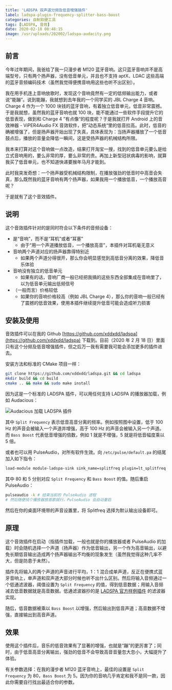 ```yaml
---
title: 'LADSPA 双声道分频及低音增强插件'
label: ladspa-plugin-frequency-splitter-bass-boost
categories: 自制软硬工具
tags: [LADSPA, 音效]
date: 2020-02-18 00:48:15
image: /usr/uploads/202002/ladspa-audacity.png
---
```


前言
----

今年过年期间，我爸给了我一只漫步者 M120 蓝牙音响。这只蓝牙音响并不是高端型号，只有两个扬声器，没有低音单元，并且也不支持 aptX、LDAC 这些高端的蓝牙音频编码技术（虽然我觉得便携音响用这些也听不出区别）。

我在用手机连上音响放歌时，发现这个音响竟然有一定的低频输出能力，或者说“能蹦”。说到能蹦，我就想到去年我的一个同学买的 JBL Charge 4 音响。Charge 4 作为一个 1000 块钱的蓝牙音响，有着独立低音单元，低音非常震撼。于是我就想，虽然我的蓝牙音响也就 100 块，能不能通过一些软件手段提升它的低音表现，做到和 Charge 4 ”有点像“的程度呢？于是我就打开 Android 上的音效神器 - ViPER4Audio FX 音效软件，把”动态系统“里的低音拉高。此时，低音的确被增强了，但是扬声器开始出现了失真，具体表现为：当扬声器播放了一个低音鼓点后，播放的音量会降低一瞬间，这是受扬声器的机械结构所限。

我本来打算对这个音响做一点改造，结果打开淘宝一搜，找到的低音单元要么是给立式音响用的，要么非常的厚，要么非常的贵。再加上新型冠状病毒的影响，就算我买了低音单元，也不知道快递要猴年马月才能到。

此时我突发奇想：一个扬声器受机械结构限制，在播放强劲的低音时中高音会失真，那么既然我的蓝牙音响有两个扬声器，如果我用一个播放低音，一个播放高音呢？

于是就有了这个音效插件。

说明
----

这个音效插件针对的是同时符合以下条件的音频设备：

- 是“音响”，而不是“耳机”或者“耳塞”
  - 由于“用一个声道播放低音，一个播放高音”，本插件对耳机毫无意义
- 音响两个声道对应的扬声器靠得特别近
  - 如果两个声道分得很开，那么你会明显感觉到高低音分离的效果，降低音乐体验
- 音响没有独立的低音单元
  - 如果有的话，音响厂商一般已经把我搞的这些东西全部集成在音响里了，以为低音单元输出低频信号
- （一般而言）价格较低
  - 如果你的音响价格较高（例如 JBL Charge 4），那么你的音响一般已经有了震撼的低音效果，使用本插件继续提升低音可能会造成听力损害

安装及使用
----------

音效插件可以在我的 Github [https://github.com/xddxdd/ladspa](https://github.com/xddxdd/ladspa) 下载到。目前（2020 年 2 月 18 日）里面只有这个分频及低音增强插件，但之后万一我有需要我可能会添加更多的插件进去。

安装方法和标准的 CMake 项目一样：

```bash
git clone https://github.com/xddxdd/ladspa.git && cd ladspa
mkdir build && cd build
cmake .. && make && sudo make install
```

因为这是一个标准的 LADSPA 插件，可以用任何支持 LADSPA 的播放器加载，例如 Audacious：

![Audacious 加载 LADSPA 插件](/usr/uploads/202002/ladspa-audacity.png)

其中 `Split Frequency` 表示低音高音分离的频率。例如按照图中设置，低于 100 Hz 的声音会被输入一个声道并增强，高于 100 Hz 的声音会被输入另一个声道。而 `Bass Boost` 代表低音增强的倍数，例如 1 就是不增强，5 就是将低音幅度乘以 5 倍。

或者也可以用 PulseAudio，对所有软件生效。向 `/etc/pulse/default.pa` 的结尾加入如下指令：

```bash
load-module module-ladspa-sink sink_name=splitfreq plugin=lt_splitfreq label=splitfreq control=80,5
```

其中 80 和 5 分别对应 `Split Frequency` 和 `Bass Boost` 的值。随后重启 PulseAudio：

```bash
pulseaudio -k # 结束当前的 PulseAudio 进程
# 然后随便找个播放器放首歌就行，PulseAudio 会自动重启
```

然后在你的桌面环境带的声音设置里，将 Splitfreq 选择为默认输出设备即可。

原理
----

这个音效插件在启动（指插件加载，一般也就是你的播放器或者 PulseAudio 的加载）时会随机选择一个声道（扬声器）作为低音输出，另一个作为高音输出，以避免长期低音输出造成两个扬声器输出不均衡的现象发生（虽然我觉得这种几率不大，但是防患于未然）。

插件先将输入的两个声道的声音进行平均，1：1 混合成单声道，反正在便携式蓝牙音响上，单声道和双声道大部分时候也听不出什么区别。然后将输入音频通过一个低通滤波器，阈值设置为 `Split Frequency` 的值，得到低音数据；用输入音频减去低音数据就是高音数据。低通滤波器抄的是 [LADSPA 官方样例插件](https://www.ladspa.org/ladspa_sdk/download.html) 的滤波器实现。

随后，低音数据被乘以 `Bass Boost` 以增强，然后输出到低音声道；高音数据不增强，直接输出到高音声道。

效果
----

使用这个插件后，音乐的低音效果有了显著的增强，也就是“蹦”的更厉害了；同时，由于低音高音分离输出，强劲的低音不会导致高音音量忽大忽小，大幅提升了体验。

有关参数选择：在我的漫步者 M120 蓝牙音响上，最佳的设置是 `Split Frequency` 为 80，`Bass Boost` 为 5。因为你的音响几乎肯定和我不是同一款，因此你需要自行找出最适合你的参数。
